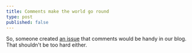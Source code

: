 ```yaml
---
title: Comments make the world go round
type: post
published: false
---
```

So, someone created [an issue](https://github.com/tuvokki/bogart-blog/issues/4) that comments would be handy in our blog. That shouldn't be too hard either.
